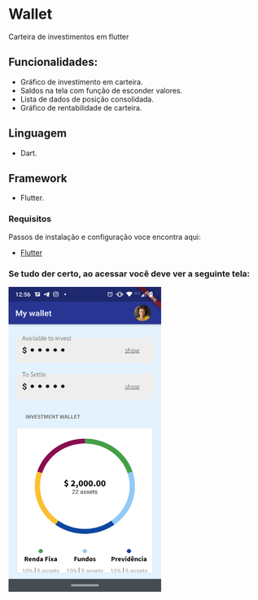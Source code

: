 # Wallet
Carteira de investimentos em flutter

## Funcionalidades:

* Gráfico de investimento em carteira.
* Saldos na tela com função de esconder valores.
* Lista de dados de posição consolidada.
* Gráfico de rentabilidade de carteira.

## Linguagem 

* Dart.

## Framework

 * Flutter.
 
 ### Requisitos
 
 Passos de instalação e configuração voce encontra aqui:
 * [Flutter](https://flutter.dev/docs/get-started/install)

 ### Se tudo der certo, ao acessar você deve ver a seguinte tela:

<img src="home_wallet_app_android.png" width="300" height="600">
